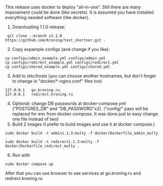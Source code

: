This release uses docker to deploy "all-in-one". Still there are many impovement could be done (like secrets).
It is assumed you have installed everything needed software (like docker).

1. Downloading 1.1.0 release:
```
 git clone --branch v1.1.0 https://github.com/Kroning/test_shortner.git .
```
2. Copy expample configs (and change if you like):
```
cp configs/admin_example.yml configs/admin.yml
cp configs/redirect_example.yml configs/redirect.yml
cp configs/shared_example.yml configs/shared.yml
```
3. Add to /etc/hosts (you can choose another hostnames, but don't forget to change in "docker/\*-nginx.conf" files too)
```
127.0.0.1	go.kroning.ru
127.0.0.1	redirect.kroning.ru
```
4. Optional: change DB passwords at docker-compose.yml ("POSTGRES_DB" and "DB_PASSWORD"x2). ("config/" pass will be replaced for env from docker-compose. It was done just to easy change one file instead of two)
5. Build 2 images (I prefer to build images and use it at docker compose.)
```
sudo docker build -t admin1.1.3:multy -f docker/Dockerfile_admin_multy .
sudo docker build -t redirect1.1.3:multy -f docker/Dockerfile_redirect_multy .
```
6. Run with
```
sudo docker compose up
```

After that you can use browser to see services at go.kroning.ru and redirect.kroning.ru

